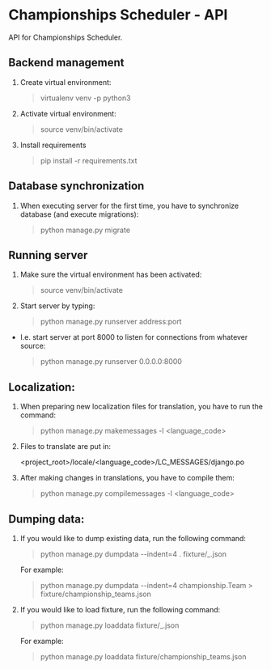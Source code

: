 # Championships Scheduler - API

API for Championships Scheduler.

## Backend management

1. Create virtual environment:

    > virtualenv venv -p python3

2. Activate virtual environment:

    > source venv/bin/activate

3. Install requirements

    > pip install -r requirements.txt

## Database synchronization

1. When executing server for the first time, you have to synchronize database (and execute migrations):

    > python manage.py migrate

## Running server

1. Make sure the virtual environment has been activated:

    > source venv/bin/activate

2. Start server by typing:

    > python manage.py runserver address:port

- I.e. start server at port 8000 to listen for connections from whatever source:

    > python manage.py runserver 0.0.0.0:8000

## Localization:

1. When preparing new localization files for translation, you have to run the command:

    > python manage.py makemessages -l <language_code>

2. Files to translate are put in:

    <project_root>/locale/<language_code>/LC_MESSAGES/django.po

3. After making changes in translations, you have to compile them:

    > python manage.py compilemessages -l <language_code>

## Dumping data:

1. If you would like to dump existing data, run the following command:

    > python manage.py dumpdata --indent=4 <app>.<Model> fixture/<app>_<model>.json

    For example:

    > python manage.py dumpdata --indent=4 championship.Team > fixture/championship_teams.json

2. If you would like to load fixture, run the following command:

    > python manage.py loaddata fixture/<app>_<model>.json

    For example:

    > python manage.py loaddata fixture/championship_teams.json

